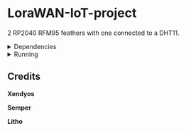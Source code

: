 # LoraWAN-IoT-project
2 RP2040 RFM95 feathers with one connected to a DHT11.

<details>
<summary>Dependencies</summary>
  
## Adafruit Feather:
- [2 Adafruit RFM95 feathers running circuit python](https://learn.adafruit.com/feather-rp2040-rfm95/overview)

## Node Red:
- [Node Red](https://nodered.org/)
- [node-red-contrib-discord-advanced](https://github.com/Markoudstaal/node-red-contrib-discord-advanced)
- [node-red-node-serialport](https://github.com/node-red/node-red-nodes)

## Arduino:
- [IDE](https://www.arduino.cc/en/software)
- [RadioHead](https://docs.arduino.cc/libraries/radiohead/)
- [DHT-sensor-library](https://github.com/adafruit/DHT-sensor-library)

</details>

<details>
<summary>Running</summary>

1. Setup Feathers and IDE.
2. Flash RX and TX to Feathers with Arduino IDE.
3. Import flows.json to Node Red and add bot token to any nodes with a red triangle.
4. Wire TX Feather to DHT11 or other sensor.
5. Plug in Feathers and correct COM/ACM ports in serial in if needed.
6. Click Deploy wait for output in debug console and if so click the button next to inject.
7. Done.

</details>

## Credits
**Xendyos**

**Semper**

**Litho**
